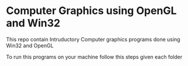 
# Computer Graphics using OpenGL and Win32

This repo contain Intruductory Computer graphics programs done using Win32 and OpenGL 


To run this programs on your machine follow this steps given each folder